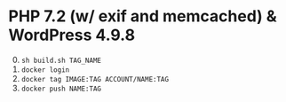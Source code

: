 # PHP 7.2 (w/ exif and memcached) & WordPress 4.9.8

0. ```sh build.sh TAG_NAME```
0. ```docker login```
0. ```docker tag IMAGE:TAG ACCOUNT/NAME:TAG```
0. ```docker push NAME:TAG```
